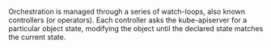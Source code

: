 Orchestration is managed through a series of watch-loops, also known controllers (or operators). Each controller asks the kube-apiserver for a particular object state, modifying the object until the declared state matches the current state.
